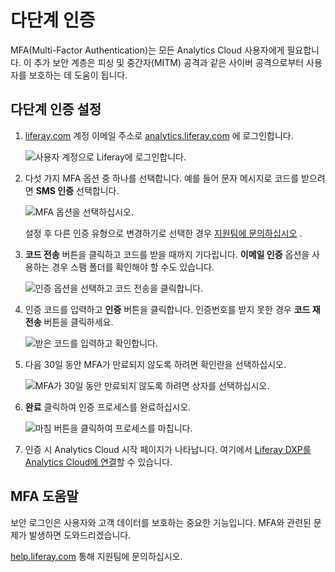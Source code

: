 # 다단계 인증

MFA(Multi-Factor Authentication)는 모든 Analytics Cloud 사용자에게 필요합니다. 이 추가 보안 계층은 피싱 및 중간자(MITM) 공격과 같은 사이버 공격으로부터 사용자를 보호하는 데 도움이 됩니다.

## 다단계 인증 설정

1. [liferay.com](https://www.liferay.com) 계정 이메일 주소로 [analytics.liferay.com](https://analytics.liferay.com) 에 로그인합니다.

    ![사용자 계정으로 Liferay에 로그인합니다.](./multi-factor-authentication/images/01.png)

1. 다섯 가지 MFA 옵션 중 하나를 선택합니다. 예를 들어 문자 메시지로 코드를 받으려면 **SMS 인증** 선택합니다.

    ![MFA 옵션을 선택하십시오.](./multi-factor-authentication/images/02.png)

   설정 후 다른 인증 유형으로 변경하기로 선택한 경우 [지원팀에 문의하십시오](#help-with-mfa) .

1. **코드 전송** 버튼을 클릭하고 코드를 받을 때까지 기다립니다. **이메일 인증** 옵션을 사용하는 경우 스팸 폴더를 확인해야 할 수도 있습니다.

    ![인증 옵션을 선택하고 코드 전송을 클릭합니다.](./multi-factor-authentication/images/03.png)

1. 인증 코드를 입력하고 **인증** 버튼을 클릭합니다. 인증번호를 받지 못한 경우 **코드 재전송** 버튼을 클릭하세요.

    ![받은 코드를 입력하고 확인합니다.](./multi-factor-authentication/images/04.png)

1. 다음 30일 동안 MFA가 만료되지 않도록 하려면 확인란을 선택하십시오.

    ![MFA가 30일 동안 만료되지 않도록 하려면 상자를 선택하십시오.](./multi-factor-authentication/images/06.png)

1. **완료** 클릭하여 인증 프로세스를 완료하십시오.

    ![마침 버튼을 클릭하여 프로세스를 마칩니다.](./multi-factor-authentication/images/05.png)

1. 인증 시 Analytics Cloud 시작 페이지가 나타납니다. 여기에서 [Liferay DXP를 Analytics Cloud에 연결](../getting-started/connecting-liferay-dxp-to-analytics-cloud.md)할 수 있습니다.

## MFA 도움말

보안 로그인은 사용자와 고객 데이터를 보호하는 중요한 기능입니다. MFA와 관련된 문제가 발생하면 도와드리겠습니다. 

[help.liferay.com](https://help.liferay.com/) 통해 지원팀에 문의하십시오.

